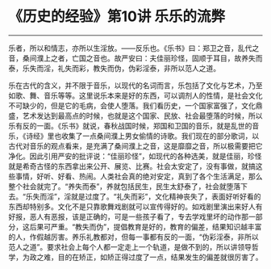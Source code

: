 # 《历史的经验》第10讲 乐乐的流弊

------

乐者，所以和情志，亦所以生淫放。——反乐也。《乐书》曰：郑卫之音，乱代之音，桑间濮上之者，亡国之音也。故严安曰：夫佳丽珍怪，固顺于耳目，故养失而泰，乐失而淫，礼失而彩，教失而伪，伪彩淫泰，非所以范人之道。

乐在古代的含义，并不限于音乐，以现代的名词而言，乐包括了文化与艺术，乃至如歌、舞、音乐等等。这里说乐本来是好的东西，可以调剂人的性情，是社会文化不可缺少的，但是它的毛病，会使人堕落。我们看历史，一个国家富强了，文化鼎盛，艺术发达到最高点的时候，也就是这个国家、民放、社会最堕落的时候，所以乐有反的一面。《乐书》就说，春秋战国时候，郑国和卫国的音乐，就是乱世的音乐，《诗经》里也收集了一点桑间濮上男女偷情的诗歌。我们现在的部分歌词，以古代对音乐的观点看来，是充满了桑间濮上之音，这是靡靡之音，所以极需要把它净化。因此引用严安的批评说：“佳丽珍怪”，如现代的各种选美，就是佳丽，珍怪就是希奇古怪的东西拿出来公开、展览、比赛。社会太安定了，没有事做，就搞这些事情，好听、好看、热闹。人类社会真的绝对安定，真到了各个生活满足，那么整个社会就完了。“养失而泰”，养就包括民生，民生太舒泰了，社会就堕落下去。“乐失而淫”，淫就是过度了。“礼失而彩”，文化精神丧失了，表面好听好看的东西却特别多。文化不是只靠歌舞戏剧就可以宣传得好的。如戏剧里演出来好人有好报，恶人有恶报，该是正确的，可是一些孩子看了，专去学戏里坏的动作那一部分，这后果可严重。“教失而伪”，提倡教育是好的，教育的偏差，结果知识越丰富的人，作假越厉害。养乐礼教都对，但每一事都有反的一面，“伪彩淫泰，非所以范人之道”。要求社会上每个人都一定走上一个轨道，是做不到的，所以讲领导哲学，为政之难，目的在矫正，如矫正得过度了一点，结果发生的偏差就很厉害了。